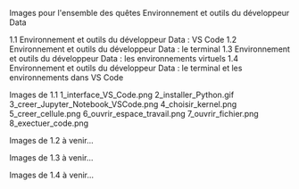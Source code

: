 Images pour l'ensemble des quêtes Environnement et outils du développeur Data

1.1 Environnement et outils du développeur Data : VS Code
1.2 Environnement et outils du développeur Data : le terminal
1.3 Environnement et outils du développeur Data : les environnements virtuels
1.4 Environnement et outils du développeur Data : le terminal et les environnements dans VS Code

Images de 1.1
  1_interface_VS_Code.png
  2_installer_Python.gif
  3_creer_Jupyter_Notebook_VSCode.png
  4_choisir_kernel.png
  5_creer_cellule.png
  6_ouvrir_espace_travail.png
  7_ouvrir_fichier.png
  8_exectuer_code.png

Images de 1.2
  à venir…
  
Images de 1.3
  à venir…
  
Images de 1.4
  à venir…
